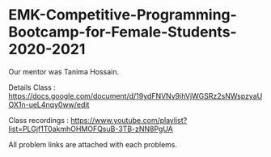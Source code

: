 # EMK-Competitive-Programming-Bootcamp-for-Female-Students-2020-2021
Our mentor was Tanima Hossain.
 
Details Class : https://docs.google.com/document/d/19ydFNVNv9ihVjWGSRz2sNWspzyaUOX1n-ueL4nqy0ww/edit
              
Class recordings : https://www.youtube.com/playlist?list=PLGjf1T0akmhOHMOFQsuB-3TB-zNN8PgUA

All problem links are attached with each problems.
